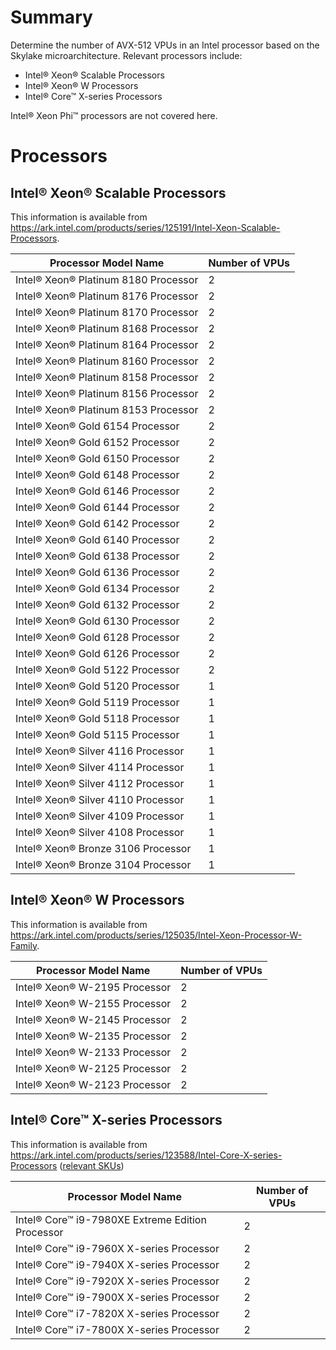# Summary

Determine the number of AVX-512 VPUs in an Intel processor based on the Skylake microarchitecture.
Relevant processors include:
- Intel® Xeon® Scalable Processors
- Intel® Xeon® W Processors
- Intel® Core™ X-series Processors

Intel® Xeon Phi™ processors are not covered here.

# Processors

## Intel® Xeon® Scalable Processors

This information is available from https://ark.intel.com/products/series/125191/Intel-Xeon-Scalable-Processors.

| Processor Model Name | Number of VPUs |
|----------------------|----------------|
| Intel® Xeon® Platinum 8180 Processor | 2 |
| Intel® Xeon® Platinum 8176 Processor | 2 |
| Intel® Xeon® Platinum 8170 Processor | 2 |
| Intel® Xeon® Platinum 8168 Processor | 2 |
| Intel® Xeon® Platinum 8164 Processor | 2 |
| Intel® Xeon® Platinum 8160 Processor | 2 |
| Intel® Xeon® Platinum 8158 Processor | 2 |
| Intel® Xeon® Platinum 8156 Processor | 2 |
| Intel® Xeon® Platinum 8153 Processor | 2 |
| Intel® Xeon® Gold 6154 Processor | 2 |
| Intel® Xeon® Gold 6152 Processor | 2 |
| Intel® Xeon® Gold 6150 Processor | 2 |
| Intel® Xeon® Gold 6148 Processor | 2 |
| Intel® Xeon® Gold 6146 Processor | 2 |
| Intel® Xeon® Gold 6144 Processor | 2 |
| Intel® Xeon® Gold 6142 Processor | 2 |
| Intel® Xeon® Gold 6140 Processor | 2 |
| Intel® Xeon® Gold 6138 Processor | 2 |
| Intel® Xeon® Gold 6136 Processor | 2 |
| Intel® Xeon® Gold 6134 Processor | 2 |
| Intel® Xeon® Gold 6132 Processor | 2 |
| Intel® Xeon® Gold 6130 Processor | 2 |
| Intel® Xeon® Gold 6128 Processor | 2 |
| Intel® Xeon® Gold 6126 Processor | 2 |
| Intel® Xeon® Gold 5122 Processor | 2 |
| Intel® Xeon® Gold 5120 Processor | 1 |
| Intel® Xeon® Gold 5119 Processor | 1 |
| Intel® Xeon® Gold 5118 Processor | 1 |
| Intel® Xeon® Gold 5115 Processor | 1 |
| Intel® Xeon® Silver 4116 Processor | 1 |
| Intel® Xeon® Silver 4114 Processor | 1 |
| Intel® Xeon® Silver 4112 Processor | 1 |
| Intel® Xeon® Silver 4110 Processor | 1 |
| Intel® Xeon® Silver 4109 Processor | 1 |
| Intel® Xeon® Silver 4108 Processor | 1 |
| Intel® Xeon® Bronze 3106 Processor | 1 |
| Intel® Xeon® Bronze 3104 Processor | 1 |

## Intel® Xeon® W Processors

This information is available from https://ark.intel.com/products/series/125035/Intel-Xeon-Processor-W-Family.

| Processor Model Name | Number of VPUs |
|----------------------|----------------|
|Intel® Xeon® W-2195 Processor | 2 |
|Intel® Xeon® W-2155 Processor | 2 |
|Intel® Xeon® W-2145 Processor | 2 |
|Intel® Xeon® W-2135 Processor | 2 |
|Intel® Xeon® W-2133 Processor | 2 |
|Intel® Xeon® W-2125 Processor | 2 |
|Intel® Xeon® W-2123 Processor | 2 |

## Intel® Core™ X-series Processors

This information is available from https://ark.intel.com/products/series/123588/Intel-Core-X-series-Processors ([relevant SKUs](https://ark.intel.com/compare/126699,126697,126240,126695,123613,123767,123589))

| Processor Model Name | Number of VPUs |
|----------------------|----------------|
| Intel® Core™ i9-7980XE Extreme Edition Processor | 2 |
| Intel® Core™ i9-7960X X-series Processor         | 2 |
| Intel® Core™ i9-7940X X-series Processor         | 2 |
| Intel® Core™ i9-7920X X-series Processor         | 2 |
| Intel® Core™ i9-7900X X-series Processor         | 2 |
| Intel® Core™ i7-7820X X-series Processor         | 2 |
| Intel® Core™ i7-7800X X-series Processor         | 2 |
